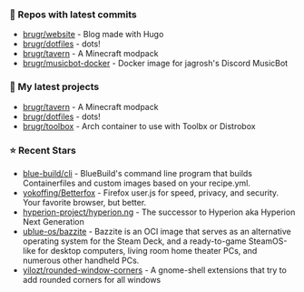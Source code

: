 ### 👷 Repos with latest commits

- [brugr/website](https://github.com/brugr/website) - Blog made with Hugo
- [brugr/dotfiles](https://github.com/brugr/dotfiles) - dots!
- [brugr/tavern](https://github.com/brugr/tavern) - A Minecraft modpack
- [brugr/musicbot-docker](https://github.com/brugr/musicbot-docker) - Docker image for jagrosh&#39;s Discord MusicBot
### 🌱 My latest projects

- [brugr/tavern](https://github.com/brugr/tavern) - A Minecraft modpack
- [brugr/dotfiles](https://github.com/brugr/dotfiles) - dots!
- [brugr/toolbox](https://github.com/brugr/toolbox) - Arch container to use with Toolbx or Distrobox
### ⭐ Recent Stars

- [blue-build/cli](https://github.com/blue-build/cli) - BlueBuild&#39;s command line program that builds Containerfiles and custom images based on your recipe.yml.
- [yokoffing/Betterfox](https://github.com/yokoffing/Betterfox) - Firefox user.js for speed, privacy, and security. Your favorite browser, but better.
- [hyperion-project/hyperion.ng](https://github.com/hyperion-project/hyperion.ng) - The successor to Hyperion aka Hyperion Next Generation
- [ublue-os/bazzite](https://github.com/ublue-os/bazzite) - Bazzite is an OCI image that serves as an alternative operating system for the Steam Deck, and a ready-to-game SteamOS-like for desktop computers, living room home theater PCs, and numerous other handheld PCs.
- [yilozt/rounded-window-corners](https://github.com/yilozt/rounded-window-corners) - A gnome-shell extensions that try to add rounded corners for all windows
